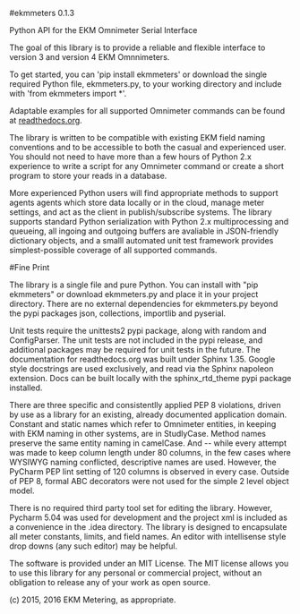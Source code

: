 #ekmmeters 0.1.3

Python API for the EKM Omnimeter Serial Interface

The goal of this library is to provide a reliable and flexible interface to version 3 and version 4 EKM Omnnimeters.

To get started, you can 'pip install ekmmeters' or download the single required Python file, ekmmeters.py, to your working directory and include with 'from ekmmeters import *'.  

Adaptable examples for all supported Omnimeter commands can be found at <a href="http://ekmmeters.readthedocs.org/en">
readthedocs.org</a>.


The library is written to be compatible with existing EKM field naming conventions and to be accessible to both the casual and experienced user.  You should not need to have more than a few hours of Python 2.x experience to write a script for any Omnimeter command or create a short program to store your reads in a database.

More experienced Python users will find appropriate methods to support agents agents which store data locally or in the cloud, manage meter settings, and act as the client in publish/subscribe systems.  The library  supports standard Python serialization with Python 2.x multiprocessing and queueing, all ingoing and outgoing buffers are avaliable in JSON-friendly dictionary objects, and a smalll automated unit test framework provides simplest-possible coverage of all supported commands.  

#Fine Print

The library is a single file and pure Python.  You can install with "pip ekmmeters" or download ekmmeters.py and place it in your project directory.  There are no external dependencies for ekmmeters.py beyond the pypi packages json, collections, importlib and pyserial.  

Unit tests require the unittests2 pypi package, along with random and ConfigParser.  The unit tests are not included
in the pypi release, and additional packages may be required for unit tests in the future.  The documentation for readthedocs.org was built under Sphinx 1.35. Google style docstrings are used exclusively, and read via the Sphinx napoleon extension.  Docs can be built locally with the sphinx_rtd_theme pypi package installed.

There are three specific and consistentlly applied PEP 8 violations, driven by use as a library for an existing, already documented application domain.  Constant and static names which refer to Omnimeter entities, in keeping with EKM naming in other systems, are in StudlyCase. Method names preserve the same entity naming in camelCase.  And -- while every attempt was made to keep column length under 80 columns, in the few cases where WYSIWYG naming conflicted, descriptive names are used.  However, the PyCharm PEP lint setting of 120 columns is observed in every case.  Outside of PEP 8, formal ABC decorators were not used for the simple 2 level object model.  

There is no required third party tool set for editing the library.  However, Pycharm 5.04 was used for development and the project xml is included as a convenience in the .idea directory.  The library is designed to encapsulate all meter constants, limits, and field names. An editor with intellisense style drop downs (any such editor) may be helpful. 

The software is provided under an MIT License.  The MIT license allows you to use this library for any personal or commercial project, without an obligation to release any of your work as open source.   

(c) 2015, 2016 EKM Metering, as appropriate.
